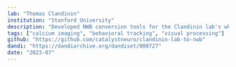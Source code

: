 ```yaml
---
lab: "Thomas Clandinin"
institution: "Stanford University"
description: "Developed NWB conversion tools for the Clandinin lab's whole-brain imaging data in Drosophila, featuring volumetric two-photon calcium imaging during locomotion. The conversion pipeline includes specialized interfaces for handling complex imaging data formats including NiFTI files, with support for brain-wide neural activity mapping during behavioral tasks."
tags: ["calcium imaging", "behavioral tracking", "visual processing"]
github: "https://github.com/catalystneuro/clandinin-lab-to-nwb"
dandi: "https://dandiarchive.org/dandiset/000727"
date: "2023-07"
---
```

